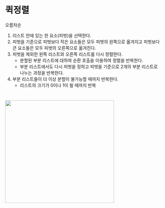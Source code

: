 # 퀵정렬
오름차순
1. 리스트 안에 있는 한 요소(피벗)을 선택한다.
2. 피벗을 기준으로 피벗보다 작은 요소들은 모두 피벗의 왼쪽으로 옮겨지고 피벗보다 큰 요소들은 모두 피벗의 오른쪽으로 옮겨진다.
3. 피벗을 제외한 왼쪽 리스트와 오른쪽 리스트를 다시 정렬한다.
    - 분할된 부분 리스트에 대하여 순환 호출을 이용하여 정렬을 반복한다.
    - 부분 리스트에서도 다시 피벗을 정하고 피벗을 기준으로 2개의 부분 리스트로 나누는 과정을 반복한다.
4. 부분 리스트들이 더 이상 분할이 불가능할 때까지 반복한다.
   - 리스트의 크기가 0이나 1이 될 때까지 반복

#
<img src="https://user-images.githubusercontent.com/58923303/172542923-381803bc-d628-4754-ab58-02228d9451c4.gif" width="350" height="330">
